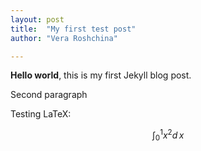```yaml
---
layout: post
title:  "My first test post"
author: "Vera Roshchina"

---
```


**Hello world**, this is my first Jekyll blog post.

Second paragraph

Testing LaTeX:

$$ \int_0^1 x^2 d\, x $$
